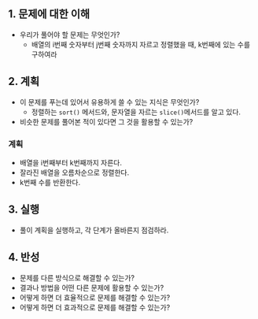 ## 1. 문제에 대한 이해

* 우리가 풀어야 할 문제는 무엇인가?
  * 배열의 i번째 숫자부터 j번째 숫자까지 자르고 정렬했을 때, k번째에 있는 수를 구하여라

## 2. 계획

* 이 문제를 푸는데 있어서 유용하게 쓸 수 있는 지식은 무엇인가?
  * 정렬하는 `sort()` 메서드와, 문자열을 자르는 `slice()`메서드를 알고 있다.
* 비슷한 문제를 풀어본 적이 있다면 그 것을 활용할 수 있는가?

### 계획

* 배열을 i번째부터 k번째까지 자른다.
* 잘라진 배열을 오름차순으로 정렬한다.
* k번째 수를 반환한다. 

## 3. 실행

* 풀이 계획을 실행하고, 각 단계가 올바른지 점검하라.

## 4. 반성

* 문제를 다른 방식으로 해결할 수 있는가?
* 결과나 방법을 어떤 다른 문제에 활용할 수 있는가?
* 어떻게 하면 더 효율적으로 문제를 해결할 수 있는가?
* 어떻게 하면 더 효과적으로 문제를 해결할 수 있는가?
